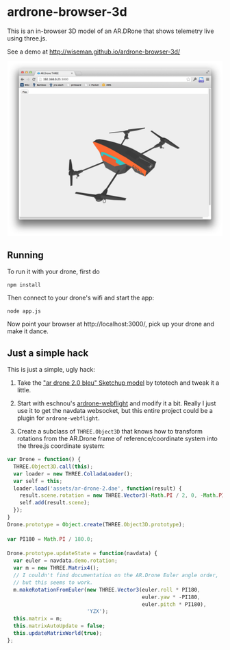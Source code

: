 ardrone-browser-3d
==================

This is an in-browser 3D model of an AR.DRone that shows telemetry
live using three.js.

See a demo at http://wiseman.github.io/ardrone-browser-3d/

![Screenshot](ardrone-browser-3d-screenshot.png "Screenshot")


## Running

To run it with your drone, first do

```
npm install
```

Then connect to your drone's wifi and start the app:

```
node app.js
```

Now point your browser at http://localhost:3000/, pick up your drone
and make it dance.


## Just a simple hack

This is just a simple, ugly hack:

1. Take the ["ar drone 2.0 bleu" Sketchup
model](http://sketchup.google.com/3dwarehouse/details?mid=fb442457163fcdbed04e3327b51cff5c)
by tototech and tweak it a little.

2. Start with eschnou's
[ardrone-webflight](https://github.com/eschnou/ardrone-webflight) and
modify it a bit.  Really I just use it to get the navdata websocket,
but this entire project could be a plugin for `ardrone-webflight`.

3. Create a subclass of `THREE.Object3D` that knows how to transform
rotations from the AR.Drone frame of reference/coordinate system into
the three.js coordinate system:

```javascript
var Drone = function() {
  THREE.Object3D.call(this);
  var loader = new THREE.ColladaLoader();
  var self = this;
  loader.load('assets/ar-drone-2.dae', function(result) {
    result.scene.rotation = new THREE.Vector3(-Math.PI / 2, 0, -Math.PI / 2);
    self.add(result.scene);
  });
}
Drone.prototype = Object.create(THREE.Object3D.prototype);

var PI180 = Math.PI / 180.0;

Drone.prototype.updateState = function(navdata) {
  var euler = navdata.demo.rotation;
  var m = new THREE.Matrix4();
  // I couldn't find documentation on the AR.Drone Euler angle order,
  // but this seems to work.
  m.makeRotationFromEuler(new THREE.Vector3(euler.roll * PI180,
                                            euler.yaw * -PI180,
                                            euler.pitch * PI180),
                          'YZX');
  this.matrix = m;
  this.matrixAutoUpdate = false;
  this.updateMatrixWorld(true);
};
```
